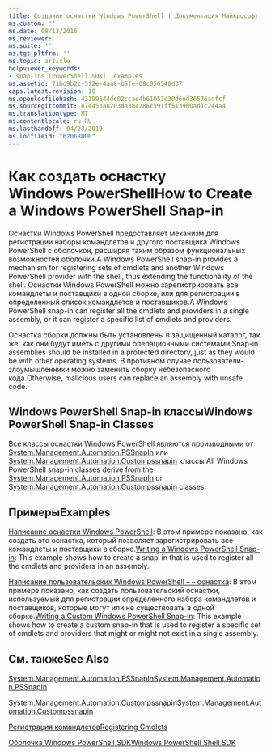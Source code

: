 ```yaml
---
title: Создание оснастки Windows PowerShell | Документация Майкрософт
ms.custom: ''
ms.date: 09/13/2016
ms.reviewer: ''
ms.suite: ''
ms.tgt_pltfrm: ''
ms.topic: article
helpviewer_keywords:
- snap-ins [PowerShell SDK], examples
ms.assetid: 71bd9b2c-5f2e-4aa8-b5fe-08c956540d37
caps.latest.revision: 10
ms.openlocfilehash: 43199544dc02ccae4b61053c30d6ed36576adfcf
ms.sourcegitcommit: e7445ba8203da304286c591ff513900ad1c244a4
ms.translationtype: MT
ms.contentlocale: ru-RU
ms.lasthandoff: 04/23/2019
ms.locfileid: "62068000"
---
```

# <a name="how-to-create-a-windows-powershell-snap-in"></a><span data-ttu-id="20e29-102">Как создать оснастку Windows PowerShell</span><span class="sxs-lookup"><span data-stu-id="20e29-102">How to Create a Windows PowerShell Snap-in</span></span>

<span data-ttu-id="20e29-103">Оснастки Windows PowerShell предоставляет механизм для регистрации наборы командлетов и другого поставщика Windows PowerShell с оболочкой, расширяя таким образом функциональных возможностей оболочки.</span><span class="sxs-lookup"><span data-stu-id="20e29-103">A Windows PowerShell snap-in provides a mechanism for registering sets of cmdlets and another Windows PowerShell provider with the shell, thus extending the functionality of the shell.</span></span> <span data-ttu-id="20e29-104">Оснастки Windows PowerShell можно зарегистрировать все командлеты и поставщики в одной сборке, или для регистрации в определенный список командлетов и поставщиков.</span><span class="sxs-lookup"><span data-stu-id="20e29-104">A Windows PowerShell snap-in can register all the cmdlets and providers in a single assembly, or it can register a specific list of cmdlets and providers.</span></span>

<span data-ttu-id="20e29-105">Оснастка сборки должны быть установлены в защищенный каталог, так же, как они будут иметь с другими операционными системами.</span><span class="sxs-lookup"><span data-stu-id="20e29-105">Snap-in assemblies should be installed in a protected directory, just as they would be with other operating systems.</span></span> <span data-ttu-id="20e29-106">В противном случае пользователи-злоумышленники можно заменить сборку небезопасного кода.</span><span class="sxs-lookup"><span data-stu-id="20e29-106">Otherwise, malicious users can replace an assembly with unsafe code.</span></span>

## <a name="windows-powershell-snap-in-classes"></a><span data-ttu-id="20e29-107">Windows PowerShell Snap-in классы</span><span class="sxs-lookup"><span data-stu-id="20e29-107">Windows PowerShell Snap-in Classes</span></span>

<span data-ttu-id="20e29-108">Все классы оснастки Windows PowerShell являются производными от [System.Management.Automation.PSSnapIn](/dotnet/api/System.Management.Automation.PSSnapIn) или [System.Management.Automation.Custompssnapin](/dotnet/api/System.Management.Automation.CustomPSSnapIn) классы.</span><span class="sxs-lookup"><span data-stu-id="20e29-108">All Windows PowerShell snap-in classes derive from the [System.Management.Automation.PSSnapIn](/dotnet/api/System.Management.Automation.PSSnapIn) or [System.Management.Automation.Custompssnapin](/dotnet/api/System.Management.Automation.CustomPSSnapIn) classes.</span></span>

## <a name="examples"></a><span data-ttu-id="20e29-109">Примеры</span><span class="sxs-lookup"><span data-stu-id="20e29-109">Examples</span></span>

<span data-ttu-id="20e29-110">[Написание оснастки Windows PowerShell](./writing-a-windows-powershell-snap-in.md): В этом примере показано, как создать это оснастка, который позволяет зарегистрировать все командлеты и поставщики в сборке.</span><span class="sxs-lookup"><span data-stu-id="20e29-110">[Writing a Windows PowerShell Snap-in](./writing-a-windows-powershell-snap-in.md): This example shows how to create a snap-in that is used to register all the cmdlets and providers in an assembly.</span></span>

<span data-ttu-id="20e29-111">[Написание пользовательских Windows PowerShell – – оснастка](./writing-a-custom-windows-powershell-snap-in.md): В этом примере показано, как создать пользовательский оснастки, используемый для регистрации определенного набора командлетов и поставщиков, которые могут или не существовать в одной сборке.</span><span class="sxs-lookup"><span data-stu-id="20e29-111">[Writing a Custom Windows PowerShell Snap-in](./writing-a-custom-windows-powershell-snap-in.md): This example shows how to create a custom snap-in that is used to register a specific set of cmdlets and providers that might or might not exist in a single assembly.</span></span>

## <a name="see-also"></a><span data-ttu-id="20e29-112">См. также</span><span class="sxs-lookup"><span data-stu-id="20e29-112">See Also</span></span>

[<span data-ttu-id="20e29-113">System.Management.Automation.PSSnapIn</span><span class="sxs-lookup"><span data-stu-id="20e29-113">System.Management.Automation.PSSnapIn</span></span>](/dotnet/api/System.Management.Automation.PSSnapIn)

[<span data-ttu-id="20e29-114">System.Management.Automation.Custompssnapin</span><span class="sxs-lookup"><span data-stu-id="20e29-114">System.Management.Automation.Custompssnapin</span></span>](/dotnet/api/System.Management.Automation.CustomPSSnapIn)

[<span data-ttu-id="20e29-115">Регистрация командлетов</span><span class="sxs-lookup"><span data-stu-id="20e29-115">Registering Cmdlets</span></span>](./registering-cmdlets.md)

[<span data-ttu-id="20e29-116">Оболочка Windows PowerShell SDK</span><span class="sxs-lookup"><span data-stu-id="20e29-116">Windows PowerShell Shell SDK</span></span>](../windows-powershell-reference.md)
